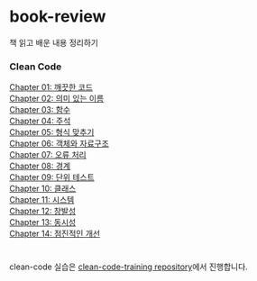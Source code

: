 # book-review
책 읽고 배운 내용 정리하기

### Clean Code  
[Chapter 01: 깨끗한 코드](clean-code/clean-code-chapter-1.md)  
[Chapter 02: 의미 있는 이름](clean-code/clean-code-chapter-2.md)  
[Chapter 03: 함수](clean-code/clean-code-chapter-3.md)  
[Chapter 04: 주석](clean-code/clean-code-chapter-4.md)  
[Chapter 05: 형식 맞추기](clean-code/clean-code-chapter-5.md)  
[Chapter 06: 객체와 자료구조](clean-code/clean-code-chapter-6.md)  
[Chapter 07: 오류 처리](clean-code/clean-code-chapter-7.md)  
[Chapter 08: 경계](clean-code/clean-code-chapter-8.md)  
[Chapter 09: 단위 테스트](clean-code/clean-code-chapter-9.md)  
[Chapter 10: 클래스](clean-code/clean-code-chapter-10.md)  
[Chapter 11: 시스템](clean-code/clean-code-chapter-11.md)  
[Chapter 12: 창발성](clean-code/clean-code-chapter-12.md)  
[Chapter 13: 동시성](clean-code/clean-code-chapter-13.md)  
[Chapter 14: 점진적인 개선](clean-code/clean-code-chapter-14.md)  

#
clean-code 실습은 [clean-code-training repository](https://github.com/jungclaire/clean-code-training)에서 진행합니다.
